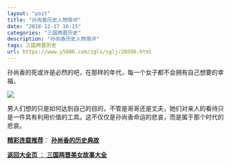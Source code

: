 ```yaml
---
layout: "post"
title: "孙尚香历史人物简评"
date: "2018-12-17 16:15"
categories: "三国两晋历史"
description: "孙尚香历史人物简评"
tags: 三国两晋历史
url: https://www.y5000.com/zgls/sglj/20596.html
---
```






孙尚香的死或许是必然的吧，在那样的年代，每一个女子都不会拥有自己想要的幸福，

![](https://img.y5000.com/uploads/allimg/170502/6-1F502112334604.jpg)

男人们想的只是如何达到自己的目的，不管是哥哥还是丈夫，她们对亲人的看待只是一件具有利用价值的工具。这不仅仅是孙尚香命运的悲哀，而是属于那个时代的悲哀。

[**精彩连载推荐**](https://www.y5000.com/zgls/sglj/20598.html)：
**[孙尚香的历史典故](https://www.y5000.com/zgls/sglj/20598.html)**

[**返回大全页** ： **三国两晋美女故事大全**](https://www.y5000.com/zgls/sglj/19752.html)
